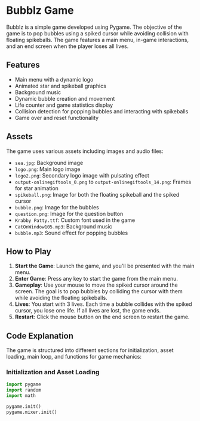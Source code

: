 # Bubblz Game

Bubblz is a simple game developed using Pygame. The objective of the game is to pop bubbles using a spiked cursor while avoiding collision with floating spikeballs. The game features a main menu, in-game interactions, and an end screen when the player loses all lives.

## Features
- Main menu with a dynamic logo
- Animated star and spikeball graphics
- Background music
- Dynamic bubble creation and movement
- Life counter and game statistics display
- Collision detection for popping bubbles and interacting with spikeballs
- Game over and reset functionality

## Assets
The game uses various assets including images and audio files:
- `sea.jpg`: Background image
- `logo.png`: Main logo image
- `logo2.png`: Secondary logo image with pulsating effect
- `output-onlinegiftools_0.png` to `output-onlinegiftools_14.png`: Frames for star animation
- `spikeball.png`: Image for both the floating spikeball and the spiked cursor
- `bubble.png`: Image for the bubbles
- `question.png`: Image for the question button
- `Krabby Patty.ttf`: Custom font used in the game
- `CatOnWindow105.mp3`: Background music
- `bubble.mp3`: Sound effect for popping bubbles

## How to Play
1. **Start the Game**: Launch the game, and you'll be presented with the main menu.
2. **Enter Game**: Press any key to start the game from the main menu.
3. **Gameplay**: Use your mouse to move the spiked cursor around the screen. The goal is to pop bubbles by colliding the cursor with them while avoiding the floating spikeballs.
4. **Lives**: You start with 3 lives. Each time a bubble collides with the spiked cursor, you lose one life. If all lives are lost, the game ends.
5. **Restart**: Click the mouse button on the end screen to restart the game.

## Code Explanation
The game is structured into different sections for initialization, asset loading, main loop, and functions for game mechanics:

### Initialization and Asset Loading
```python
import pygame
import random
import math

pygame.init()
pygame.mixer.init()

